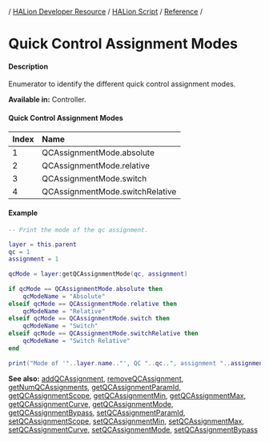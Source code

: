 / [HALion Developer Resource](../../HALion-Developer-Resource.md) / [HALion Script](./HALion-Script.md) / [Reference](./Reference.md) /

# Quick Control Assignment Modes

#### Description

Enumerator to identify the different quick control assignment modes.

**Available in:** Controller.

#### Quick Control Assignment Modes

|Index|Name|
|:-|:-|
|1|QCAssignmentMode.absolute|
|2|QCAssignmentMode.relative|
|3|QCAssignmentMode.switch|
|4|QCAssignmentMode.switchRelative|

#### Example

```lua
-- Print the mode of the qc assignment.

layer = this.parent
qc = 1
assignment = 1
   
qcMode = layer:getQCAssignmentMode(qc, assignment)
  
if qcMode == QCAssignmentMode.absolute then
    qcModeName = "Absolute"
elseif qcMode == QCAssignmentMode.relative then
    qcModeName = "Relative"
elseif qcMode == QCAssignmentMode.switch then
    qcModeName = "Switch"
elseif qcMode == QCAssignmentMode.switchRelative then
    qcModeName = "Switch Relative"
end
    
print("Mode of '"..layer.name.."', QC "..qc..", assignment "..assignment..": "..qcModeName..".")
```

**See also:** [addQCAssignment](./addQCAssignment.md), [removeQCAssignment](./removeQCAssignment.md), [getNumQCAssignments](./getNumQCAssignments.md), [getQCAssignmentParamId](./getQCAssignmentParamId.md), [getQCAssignmentScope](./getQCAssignmentScope.md), [getQCAssignmentMin](./getQCAssignmentMin.md), [getQCAssignmentMax](./getQCAssignmentMax.md), [getQCAssignmentCurve](./getQCAssignmentCurve.md), [getQCAssignmentMode](./getQCAssignmentMode.md), [getQCAssignmentBypass](./getQCAssignmentBypass.md), [setQCAssignmentParamId](./setQCAssignmentParamId.md), [setQCAssignmentScope](./setQCAssignmentScope.md), [setQCAssignmentMin](./setQCAssignmentMin.md), [setQCAssignmentMax](./setQCAssignmentMax.md), [setQCAssignmentCurve](./setQCAssignmentCurve.md), [setQCAssignmentMode](./setQCAssignmentMode.md), [setQCAssignmentBypass](./setQCAssignmentBypass.md)